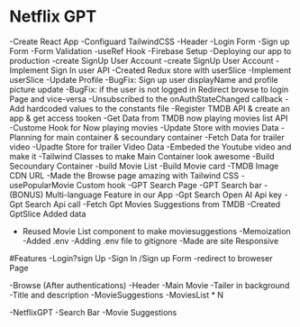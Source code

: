 # Netflix GPT

-Create React App
-Configuard TailwindCSS
-Header
-Login Form
-Sign up Form
-Form Validation
-useRef Hook
-Firebase Setup
-Deploying our app to production
-create SignUp User Account
-create SignUp User Account
-Implement Sign In user API
-Created Redux store with userSlice
-Implement userSlice
-Update Profile
-BugFix: Sign up user displayName and profile picture update
-BugFix: if the user is not logged in Redirect browse to login Page and vice-versa
-Unsubscribed to the onAuthStateChanged callback
-Add hardcoded values to the constants file
-Register TMDB API & create an app & get access tooken
-Get Data from TMDB now playing movies list API
-Custome Hook for Now playing movies
-Update Store with movies Data
-Planning for main container & secoundary container
-Fetch Data for trailer video
-Upadte Store for trailer Video Data
-Embeded the Youtube video and make it
-Tailwind Classes to make Main Container look awesome
-Build Secoundary Container
-build Movie List
-Build Movie card
-TMDB Image CDN URL
-Made the Browse page amazing with Tailwind CSS
-usePopularMovie Custom hook
-GPT Search Page
-GPT Search bar
-(BONUS) Multi-language Feature in our App
-Gpt Search Open AI Api key
-Gpt Search Api call
-Fetch Gpt Movies Suggestions from TMDB
-Created GptSlice Added data
- Reused Movie List component to make moviesuggestions
-Memoization
-Added .env
-Adding .env file to gitignore
-Made are site Responsive 


#Features
 -Login?sign Up
    -Sign In /Sign up Form
    -redirect to broweser Page


-Browse (After authentications)
  -Header
  -Main Movie
    -Tailer in background
    -Title and description
    -MovieSuggestions
        -MoviesList * N

-NetflixGPT
  -Search Bar
  -Movie Suggestions